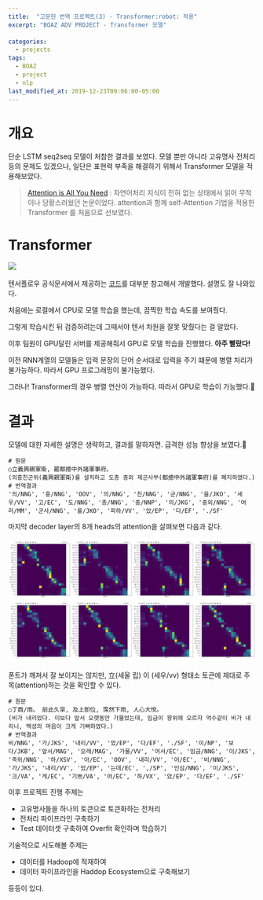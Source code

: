 ```yaml
---
title:  "고문헌 번역 프로젝트(3) - Transformer:robot: 적용"
excerpt: "BOAZ ADV PROJECT - Transformer 모델"

categories:
  - projects
tags:
  - BOAZ
  - project
  - nlp
last_modified_at: 2019-12-23T09:06:00-05:00
---
```


# 개요

단순 LSTM seq2seq 모델이 처참한 결과를 보였다. 모델 뿐만 아니라 고유명사 전처리 등의 문제도 있겠으나, 일단은 표현력 부족을 해결하기 위해서 Transformer 모델을 적용해보았다.

> [Attention is All You Need](https://arxiv.org/abs/1706.03762) : 자연어처리 지식이 전혀 없는 상태에서 읽어 무척이나 당황스러웠던 논문이었다. attention과 함께 self-Attention 기법을 적용한 Transformer 를 처음으로 선보였다.

# Transformer

![](https://www.tensorflow.org/images/tutorials/transformer/transformer.png)

텐서플로우 공식문서에서 제공하는 [코드](https://www.tensorflow.org/tutorials/text/transformer)를 대부분 참고해서 개발했다. 설명도 잘 나와있다.

처음에는 로컬에서 CPU로 모델 학습을 했는데, 끔찍한 학습 속도를 보여줬다.

그렇게 학습시킨 뒤 검증하려는데 그때서야 텐서 차원을 잘못 맞췄다는 걸 알았다. 

이후 팀원이 GPU달린 서버를 제공해줘서 GPU로 모델 학습을 진행했다. **아주 빨랐다!**

이전 RNN계열의 모델들은 입력 문장의 단어 순서대로 입력을 주기 떄문에 병렬 처리가 불가능하다. 따라서 GPU 프로그래밍이 불가능했다.

그러나! Transformer의 경우 병렬 연산이 가능하다. 따라서 GPU로 학습이 가능했다.:slightly_smiling_face:

# 결과

모델에 대한 자세한 설명은 생략하고, 결과를 말하자면. 급격한 성능 향상을 보였다.:tada:

```
# 원문
○立義興親軍衛, 罷都摠中外諸軍事府。
(의흥친군위(義興親軍衛)를 설치하고 도총 중외 제군사부(都摠中外諸軍事府)를 폐지하였다.)
# 번역결과
'의/NNG', '흥/NNG', 'OOV', '의/NNG', '친/NNG', '군/NNG', '을/JKO', '세우/VV', '고/EC', '도/NNG', '총/NNG', '중/NNP', '의/JKG', '중외/NNG', '여러/MM', '군사/NNG', '를/JKO', '파하/VV', '았/EP', '다/EF', './SF'
```

마지막 decoder layer의 8개 heads의 attention을 살펴보면 다음과 같다.

![img](/assets/images/attention.png)

폰트가 깨져서 잘 보이지는 않지만, 立(세울 립) 이 (세우/vv) 형태소 토큰에 제대로 주목(attention)하는 것을 확인할 수 있다.

```
# 원문
○丁酉/雨。 前此久旱, 及上卽位, 霈然下雨, 人心大悅。
(비가 내리었다. 이보다 앞서 오랫동안 가물었는데, 임금이 왕위에 오르자 억수같이 비가 내리니, 백성의 마음이 크게 기뻐하였다.)
# 번역결과
비/NNG', '가/JKS', '내리/VV', '었/EP', '다/EF', './SF', '이/NP', '보다/JKB', '앞서/MAG', '오래/MAG', '가물/VV', '어서/EC', '임금/NNG', '이/JKS', '즉위/NNG', '하/XSV', '아/EC', 'OOV', '내리/VV', '어/EC', '비/NNG', '가/JKS', '내리/VV', '었/EP', '는데/EC', ',/SP', '인심/NNG', '이/JKS', '크/VA', '게/EC', '기쁘/VA', '어/EC', '하/VX', '았/EP', '다/EF', './SF'
```

이후 프로젝트 진행 주제는

- 고유명사들을 하나의 토큰으로 토큰화하는 전처리
- 전처리 파이프라인 구축하기
- Test 데이터셋 구축하여 Overfit 확인하며 학습하기

기술적으로 시도해볼 주제는

- 데이터를 Hadoop에 적재하여
- 데이터 파이프라인을 Haddop Ecosystem으로 구축해보기

등등이 있다. 